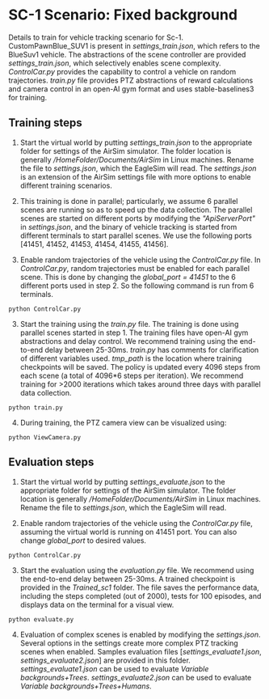 # SC-1 Scenario: Fixed background

Details to train for vehicle tracking scenario for Sc-1.
CustomPawnBlue_SUV1 is present in *settings_train.json*, which refers to the BlueSuv1 vehicle. 
The abstractions of the scene controller are provided *settings_train.json*, which selectively enables scene complexity. 
*ControlCar.py* provides the capability to control a vehicle on random trajectories. 
*train.py* file provides PTZ abstractions of reward calculations and camera control in an open-AI gym format and uses stable-baselines3 for training. 

## Training steps
1. Start the virtual world by putting *settings_train.json* to the appropriate folder for settings of the AirSim simulator.  The folder location is generally */HomeFolder/Documents/AirSim* in Linux machines. Rename the file to *settings.json*, which the EagleSim will read. The *settings.json* is an extension of the AirSim settings file with more options to enable different training scenarios. 
 
2. This training is done in parallel; particularly, we assume 6 parallel scenes are running so as to speed up the data collection. The parallel scenes are started on different ports by modifying the *"ApiServerPort"* in *settings.json*, and the binary of vehicle tracking is started from different terminals to start parallel scenes. We use the following ports [41451, 41452, 41453, 41454, 41455, 41456]. 

3. Enable random trajectories of the vehicle using the *ControlCar.py* file. In *ControlCar.py*, random trajectories must be enabled for each parallel scene. This is done by changing the *global_port = 41451* to the 6 different ports used in step 2. So the following command is run from 6  terminals.
```
python ControlCar.py
```

3. Start the training using the *train.py* file. The training is done using parallel scenes started in step 1. The training files have open-AI gym abstractions and delay control. We recommend training using the end-to-end delay between 25-30ms. *train.py* has comments for clarification of different variables used. *tmp_path* is the location where training checkpoints will be saved. The policy is updated every 4096 steps from each scene (a total of 4096*6 steps per iteration). We recommend training for >2000 iterations which takes around three days with parallel data collection. 
```
python train.py
```

4. During training, the PTZ camera view can be visualized using:
```
python ViewCamera.py
```

## Evaluation steps
1. Start the virtual world by putting *settings_evaluate.json* to the appropriate folder for settings of the AirSim simulator.  The folder location is generally */HomeFolder/Documents/AirSim* in Linux machines. Rename the file to *settings.json*, which the EagleSim will read. 


2. Enable random trajectories of the vehicle using the *ControlCar.py* file, assuming the virtual world is running on 41451 port. You can also change *global_port* to desired values. 
```
python ControlCar.py
```

3. Start the evaluation using the *evaluation.py* file. We recommend using the end-to-end delay between 25-30ms. A trained checkpoint is provided in the *Trained_sc1* folder. The file saves the performance data, including the steps completed (out of 2000), tests for 100 episodes, and displays data on the terminal for a visual view. 

```
python evaluate.py
```

4. Evaluation of complex scenes is enabled by modifying the *settings.json*. Several options in the settings create more complex PTZ tracking scenes when enabled. Samples evaluation files [*settings_evaluate1.json*, *settings_evaluate2.json*] are provided in this folder.  
*settings_evaluate1.json* can be used to evaluate *Variable backgrounds+Trees*.
*settings_evaluate2.json* can be used to evaluate *Variable backgrounds+Trees+Humans*.

